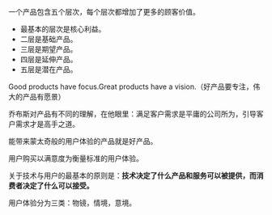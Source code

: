 一个产品包含五个层次，每个层次都增加了更多的顾客价值。

- 最基本的层次是核心利益。
- 二层是基础产品。
- 三层是期望产品。
- 四层是延伸产品。
- 五层是潜在产品。

Good products have focus.Great products have a vision.（好产品要专注，伟大的产品有愿景）

乔布斯对产品有不同的理解，在他眼里：满足客户需求是平庸的公司所为，引导客户需求才是高手之道。

能带来蒙太奇般的用户体验的产品就是好产品。

用户购买以满意度为衡量标准的用户体验。

关于技术与用户的最基本的原则是：**技术决定了什么产品和服务可以被提供，而消费者决定了什么可以接受。**

用户体验分为三类：物镜，情境，意境。